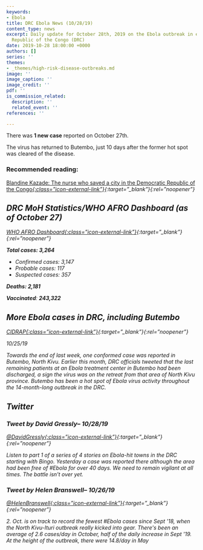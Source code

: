 ```yaml
---
keywords:
- Ebola
title: DRC Ebola News (10/28/19)
content_type: news
excerpt: Daily update for October 28th, 2019 on the Ebola outbreak in eastern Democratic
  Republic of the Congo (DRC)
date: 2019-10-28 18:00:00 +0000
authors: []
series: ''
themes:
- _themes/high-risk-disease-outbreaks.md
image: ''
image_caption: ''
image_credit: ''
pdf: ''
is_commission_related:
  description: ''
  related_event: ''
references: ''

---
```

There was **1 new case** reported on October 27th.

The virus has returned to Butembo, just 10 days after the former hot spot was cleared of the disease.

### Recommended reading: 

[Blandine Kazade: The nurse who saved a city in the Democratic Republic of the Congo<i/>{:class=”icon-external-link”}](https://www.afro.who.int/news/blandine-kazade-nurse-who-saved-city-democratic-republic-congo){:target=”_blank”}{:rel=”noopener”}

## DRC MoH Statistics/WHO AFRO Dashboard (as of October 27)

[WHO AFRO Dashboard<i/>{:class=”icon-external-link”}](https://who.maps.arcgis.com/apps/opsdashboard/index.html#/e70c3804f6044652bc37cce7d8fcef6c){:target=”_blank”}{:rel=”noopener”}

**Total cases: 3,264**

* Confirmed cases: 3,147
* Probable cases: 117
* Suspected cases: 357

**Deaths: 2,181**

**Vaccinated**: **243,322**

## More Ebola cases in DRC, including Butembo

[_CIDRAP_<i/>{:class=”icon-external-link”}](http://www.cidrap.umn.edu/news-perspective/2019/10/more-ebola-cases-drc-including-butembo){:target=”_blank”}{:rel=”noopener”}

_10/25/19_

Towards the end of last week, one conformed case was reported in Butembo, North Kivu. Earlier this month, DRC officials tweeted that the last remaining patients at an Ebola treatment center in Butembo had been discharged, a sign the virus was on the retreat from that area of North Kivu province. Butembo has been a hot spot of Ebola virus activity throughout the 14-month-long outbreak in the DRC.

## Twitter

### Tweet by David Gressly– 10/28/19

[@DavidGressly<i/>{:class=”icon-external-link”}](https://twitter.com/DavidGressly/status/1188717134668554240){:target=”_blank”}{:rel=”noopener”}

Listen to part 1 of a series of 4 stories on Ebola-hit towns in the DRC starting with Bingo. Yesterday a case was reported there although the area had been free of #Ebola for over 40 days. We need to remain vigilant at all times. The battle isn't over yet.

### Tweet by Helen Branswell– 10/26/19

[@HelenBranswell<i/>{:class=”icon-external-link”}](https://twitter.com/HelenBranswell/status/1188154950360227841){:target=”_blank”}{:rel=”noopener”}

2\. Oct. is on track to record the fewest #Ebola cases since Sept '18, when the North Kivu-Ituri outbreak really kicked into gear. There's been an average of 2.6 cases/day in October, half of the daily increase in Sept '19. At the height of the outbreak, there were 14.8/day in May